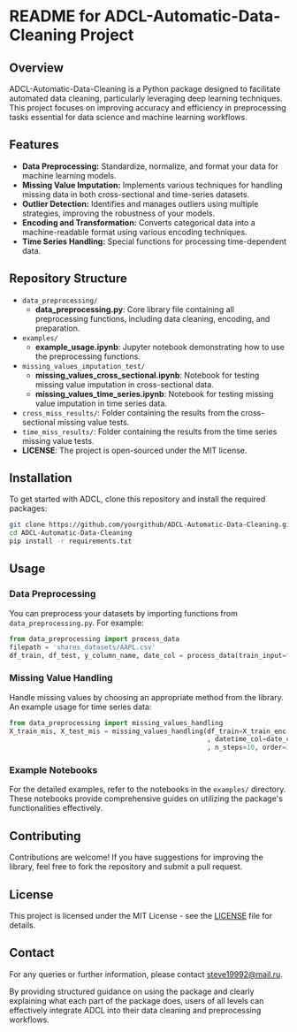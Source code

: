 # README for ADCL-Automatic-Data-Cleaning Project

## Overview
ADCL-Automatic-Data-Cleaning is a Python package designed to facilitate automated data cleaning, particularly leveraging deep learning techniques. This project focuses on improving accuracy and efficiency in preprocessing tasks essential for data science and machine learning workflows.

## Features
- **Data Preprocessing:** Standardize, normalize, and format your data for machine learning models.
- **Missing Value Imputation:** Implements various techniques for handling missing data in both cross-sectional and time-series datasets.
- **Outlier Detection:** Identifies and manages outliers using multiple strategies, improving the robustness of your models.
- **Encoding and Transformation:** Converts categorical data into a machine-readable format using various encoding techniques.
- **Time Series Handling:** Special functions for processing time-dependent data.

## Repository Structure
- `data_preprocessing/`
  - **data_preprocessing.py**: Core library file containing all preprocessing functions, including data cleaning, encoding, and preparation.
- `examples/`
  - **example_usage.ipynb**: Jupyter notebook demonstrating how to use the preprocessing functions.
- `missing_values_imputation_test/`
  - **missing_values_cross_sectional.ipynb**: Notebook for testing missing value imputation in cross-sectional data.
  - **missing_values_time_series.ipynb**: Notebook for testing missing value imputation in time series data.
- `cross_miss_results/`: Folder containing the results from the cross-sectional missing value tests.
- `time_miss_results/`: Folder containing the results from the time series missing value tests.
- **LICENSE**: The project is open-sourced under the MIT license.

## Installation
To get started with ADCL, clone this repository and install the required packages:

```bash
git clone https://github.com/yourgithub/ADCL-Automatic-Data-Cleaning.git
cd ADCL-Automatic-Data-Cleaning
pip install -r requirements.txt
```

## Usage
### Data Preprocessing
You can preprocess your datasets by importing functions from `data_preprocessing.py`. For example:

```python
from data_preprocessing import process_data
filepath = 'shares_datasets/AAPL.csv'
df_train, df_test, y_column_name, date_col = process_data(train_input=filepath, test_input=None, separator=',', na_values='?', target_var=None, data_type='time', file_type=None, datetime_col='Date')
```

### Missing Value Handling
Handle missing values by choosing an appropriate method from the library. An example usage for time series data:

```python
from data_preprocessing import missing_values_handling
X_train_mis, X_test_mis = missing_values_handling(df_train=X_train_enc, df_test=X_test_enc
                                                  , datetime_col=date_col, imputation_method='auto'
                                                  , n_steps=10, order=3)
```

### Example Notebooks
For the detailed examples, refer to the notebooks in the `examples/` directory. These notebooks provide comprehensive guides on utilizing the package's functionalities effectively.

## Contributing
Contributions are welcome! If you have suggestions for improving the library, feel free to fork the repository and submit a pull request.

## License
This project is licensed under the MIT License - see the [LICENSE](LICENSE) file for details.

## Contact
For any queries or further information, please contact steve19992@mail.ru.

By providing structured guidance on using the package and clearly explaining what each part of the package does, users of all levels can effectively integrate ADCL into their data cleaning and preprocessing workflows.
